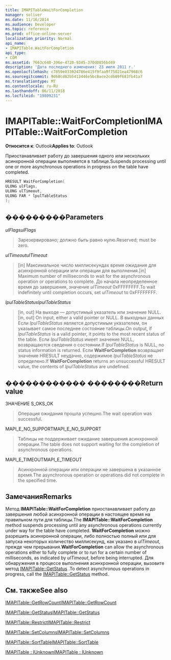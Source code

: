 ```yaml
---
title: IMAPITableWaitForCompletion
manager: soliver
ms.date: 11/16/2014
ms.audience: Developer
ms.topic: reference
ms.prod: office-online-server
localization_priority: Normal
api_name:
- IMAPITable.WaitForCompletion
api_type:
- COM
ms.assetid: 7663c640-396e-4720-9345-370d0856bd49
description: 'Дата последнего изменения: 23 июля 2011 г.'
ms.openlocfilehash: c7859e033924786e415f9faa9f75021ea47968c6
ms.sourcegitcommit: 9d60cd82b5413446e5bc8ace2cd689f683fb41a7
ms.translationtype: MT
ms.contentlocale: ru-RU
ms.lasthandoff: 06/11/2018
ms.locfileid: "19809231"
---
```

# <a name="imapitablewaitforcompletion"></a><span data-ttu-id="df2e7-103">IMAPITable::WaitForCompletion</span><span class="sxs-lookup"><span data-stu-id="df2e7-103">IMAPITable::WaitForCompletion</span></span>

  
  
<span data-ttu-id="df2e7-104">**Относится к**: Outlook</span><span class="sxs-lookup"><span data-stu-id="df2e7-104">**Applies to**: Outlook</span></span> 
  
<span data-ttu-id="df2e7-105">Приостанавливает работу до завершения одного или нескольких асинхронной операции выполняется в таблице.</span><span class="sxs-lookup"><span data-stu-id="df2e7-105">Suspends processing until one or more asynchronous operations in progress on the table have completed.</span></span>
  
```cpp
HRESULT WaitForCompletion(
ULONG ulFlags,
ULONG ulTimeout,
ULONG FAR * lpulTableStatus
);
```

## <a name="parameters"></a><span data-ttu-id="df2e7-106">���������</span><span class="sxs-lookup"><span data-stu-id="df2e7-106">Parameters</span></span>

 <span data-ttu-id="df2e7-107">_ulFlags_</span><span class="sxs-lookup"><span data-stu-id="df2e7-107">_ulFlags_</span></span>
  
> <span data-ttu-id="df2e7-108">Зарезервировано; должно быть равно нулю.</span><span class="sxs-lookup"><span data-stu-id="df2e7-108">Reserved; must be zero.</span></span>
    
 <span data-ttu-id="df2e7-109">_ulTimeout_</span><span class="sxs-lookup"><span data-stu-id="df2e7-109">_ulTimeout_</span></span>
  
> <span data-ttu-id="df2e7-110">[in] Максимальное число миллисекундах время ожидания для асинхронной операции или операции для выполнения.</span><span class="sxs-lookup"><span data-stu-id="df2e7-110">[in] Maximum number of milliseconds to wait for the asynchronous operation or operations to complete.</span></span> <span data-ttu-id="df2e7-111">До начала неопределенное время до завершения, значение _ulTimeout_ 0xFFFFFFFF.</span><span class="sxs-lookup"><span data-stu-id="df2e7-111">To wait indefinitely until completion occurs, set  _ulTimeout_ to 0xFFFFFFFF.</span></span> 
    
 <span data-ttu-id="df2e7-112">_lpulTableStatus_</span><span class="sxs-lookup"><span data-stu-id="df2e7-112">_lpulTableStatus_</span></span>
  
> <span data-ttu-id="df2e7-113">[in, out] На выходе — допустимый указатель или значение NULL.</span><span class="sxs-lookup"><span data-stu-id="df2e7-113">[in, out] On input, either a valid pointer or NULL.</span></span> <span data-ttu-id="df2e7-114">В выходных данных Если _lpulTableStatus_ является допустимым указателем, он указывает самое последнее состояние таблицы.</span><span class="sxs-lookup"><span data-stu-id="df2e7-114">On output, if  _lpulTableStatus_ is a valid pointer, it points to the most recent status of the table.</span></span> <span data-ttu-id="df2e7-115">Если _lpulTableStatus_ имеет значение NULL, возвращаются сведения о состоянии.</span><span class="sxs-lookup"><span data-stu-id="df2e7-115">If  _lpulTableStatus_ is NULL, no status information is returned.</span></span> <span data-ttu-id="df2e7-116">Если **WaitForCompletion** возвращает значение HRESULT неудачно, содержимое _lpulTableStatus_ не определено.</span><span class="sxs-lookup"><span data-stu-id="df2e7-116">If **WaitForCompletion** returns an unsuccessful HRESULT value, the contents of  _lpulTableStatus_ are undefined.</span></span> 
    
## <a name="return-value"></a><span data-ttu-id="df2e7-117">������������ ��������</span><span class="sxs-lookup"><span data-stu-id="df2e7-117">Return value</span></span>

<span data-ttu-id="df2e7-118">ЗНАЧЕНИЕ S_OK</span><span class="sxs-lookup"><span data-stu-id="df2e7-118">S_OK</span></span> 
  
> <span data-ttu-id="df2e7-119">Операция ожидания прошла успешно.</span><span class="sxs-lookup"><span data-stu-id="df2e7-119">The wait operation was successful.</span></span>
    
<span data-ttu-id="df2e7-120">MAPI_E_NO_SUPPORT</span><span class="sxs-lookup"><span data-stu-id="df2e7-120">MAPI_E_NO_SUPPORT</span></span> 
  
> <span data-ttu-id="df2e7-121">Таблицы не поддерживает ожидание завершения асинхронной операции.</span><span class="sxs-lookup"><span data-stu-id="df2e7-121">The table does not support waiting for the completion of asynchronous operations.</span></span>
    
<span data-ttu-id="df2e7-122">MAPI_E_TIMEOUT</span><span class="sxs-lookup"><span data-stu-id="df2e7-122">MAPI_E_TIMEOUT</span></span> 
  
> <span data-ttu-id="df2e7-123">Асинхронной операции или операции не завершена в указанное время.</span><span class="sxs-lookup"><span data-stu-id="df2e7-123">The asynchronous operation or operations did not complete in the specified time.</span></span>
    
## <a name="remarks"></a><span data-ttu-id="df2e7-124">Замечания</span><span class="sxs-lookup"><span data-stu-id="df2e7-124">Remarks</span></span>

<span data-ttu-id="df2e7-125">Метод **IMAPITable::WaitForCompletion** приостанавливает работу до завершения любой асинхронной операции в настоящее время на правильном пути для таблицы.</span><span class="sxs-lookup"><span data-stu-id="df2e7-125">The **IMAPITable::WaitForCompletion** method suspends processing until any asynchronous operations currently under way for the table have completed.</span></span> <span data-ttu-id="df2e7-126">**WaitForCompletion** можно разрешить асинхронной операции, либо полностью полный или для запуска некоторых количество миллисекунд, как указано в _ulTimeout_, прежде чем прерывания.</span><span class="sxs-lookup"><span data-stu-id="df2e7-126">**WaitForCompletion** can allow the asynchronous operations either to fully complete or to run for a certain number of milliseconds, as indicated by  _ulTimeout_, before being interrupted.</span></span> <span data-ttu-id="df2e7-127">Для обнаружения в процессе выполнения асинхронной операции, вызовите метод [IMAPITable::GetStatus](imapitable-getstatus.md) .</span><span class="sxs-lookup"><span data-stu-id="df2e7-127">To detect asynchronous operations in progress, call the [IMAPITable::GetStatus](imapitable-getstatus.md) method.</span></span> 
  
## <a name="see-also"></a><span data-ttu-id="df2e7-128">См. также</span><span class="sxs-lookup"><span data-stu-id="df2e7-128">See also</span></span>



[<span data-ttu-id="df2e7-129">IMAPITable::GetRowCount</span><span class="sxs-lookup"><span data-stu-id="df2e7-129">IMAPITable::GetRowCount</span></span>](imapitable-getrowcount.md)
  
[<span data-ttu-id="df2e7-130">IMAPITable::GetStatus</span><span class="sxs-lookup"><span data-stu-id="df2e7-130">IMAPITable::GetStatus</span></span>](imapitable-getstatus.md)
  
[<span data-ttu-id="df2e7-131">IMAPITable::Restrict</span><span class="sxs-lookup"><span data-stu-id="df2e7-131">IMAPITable::Restrict</span></span>](imapitable-restrict.md)
  
[<span data-ttu-id="df2e7-132">IMAPITable::SetColumns</span><span class="sxs-lookup"><span data-stu-id="df2e7-132">IMAPITable::SetColumns</span></span>](imapitable-setcolumns.md)
  
[<span data-ttu-id="df2e7-133">IMAPITable::SortTable</span><span class="sxs-lookup"><span data-stu-id="df2e7-133">IMAPITable::SortTable</span></span>](imapitable-sorttable.md)
  
[<span data-ttu-id="df2e7-134">IMAPITable : IUnknown</span><span class="sxs-lookup"><span data-stu-id="df2e7-134">IMAPITable : IUnknown</span></span>](imapitableiunknown.md)

